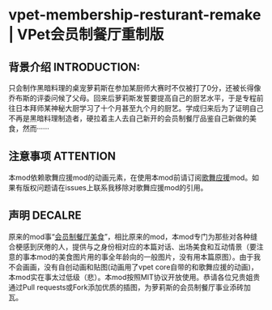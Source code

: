 # vpet-membership-resturant-remake | VPet会员制餐厅重制版
## 背景介绍 INTRODUCTION:
只会制作黑暗料理的桌宠萝莉斯在参加某厨师大赛时不仅被打了0分，还被长得像乔布斯的评委问候了父母。回来后萝莉斯发誓要提高自己的厨艺水平，于是专程前往日本拜师某神秘大厨学习了十个月甚至九个月的厨艺。学成归来后为了证明自己不再是黑暗料理制造者，硬拉着主人去自己新开的会员制餐厅品鉴自己新做的美食，然而······
## 注意事项 ATTENTION
本mod依赖歌舞应援mod的动画元素，在使用本mod前请订阅[歌舞应援](https://steamcommunity.com/sharedfiles/filedetails/?id=3023632682)mod。如果有版权问题请在issues上联系我移除对歌舞应援mod的引用。
## 声明 DECALRE
原来的mod事“[会员制餐厅美食](https://steamcommunity.com/sharedfiles/filedetails/?id=3021204127)”，相比原来的mod，本mod专门为那些对各种缝合梗感到厌倦的人，提供与之身份相对应的本篇对话、出场美食和互动情景（要注意的事本mod的美食图片用的事全年龄向的一般图片，没有用本篇原图）。由于我不会画画，没有自创动画和贴图(动画用了vpet core自带的和歌舞应援的动画)，本mod实在事太过低级（悲）。本mod按照MIT协议开放使用。恭请各位兄贵姐贵通过Pull requests或Fork添加优质的插图，为萝莉斯的会员制餐厅事业添砖加瓦。
